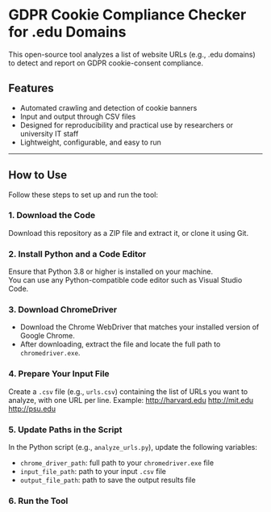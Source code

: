 # GDPR Cookie Compliance Checker for .edu Domains

This open-source tool analyzes a list of website URLs (e.g., .edu domains) to detect and report on GDPR cookie-consent compliance.

## Features

- Automated crawling and detection of cookie banners
- Input and output through CSV files
- Designed for reproducibility and practical use by researchers or university IT staff
- Lightweight, configurable, and easy to run

---

## How to Use

Follow these steps to set up and run the tool:

### 1. Download the Code

Download this repository as a ZIP file and extract it, or clone it using Git.

### 2. Install Python and a Code Editor

Ensure that Python 3.8 or higher is installed on your machine.  
You can use any Python-compatible code editor such as Visual Studio Code.


### 3. Download ChromeDriver

- Download the Chrome WebDriver that matches your installed version of Google Chrome.
- After downloading, extract the file and locate the full path to `chromedriver.exe`.

### 4. Prepare Your Input File

Create a `.csv` file (e.g., `urls.csv`) containing the list of URLs you want to analyze, with one URL per line. Example:
http://harvard.edu
http://mit.edu
http://psu.edu


### 5. Update Paths in the Script

In the Python script (e.g., `analyze_urls.py`), update the following variables:

- `chrome_driver_path`: full path to your `chromedriver.exe` file
- `input_file_path`: path to your input `.csv` file
- `output_file_path`: path to save the output results file

### 6. Run the Tool







